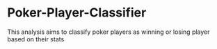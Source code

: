 # Poker-Player-Classifier
This analysis aims to classify poker players as winning or losing player based on their stats
